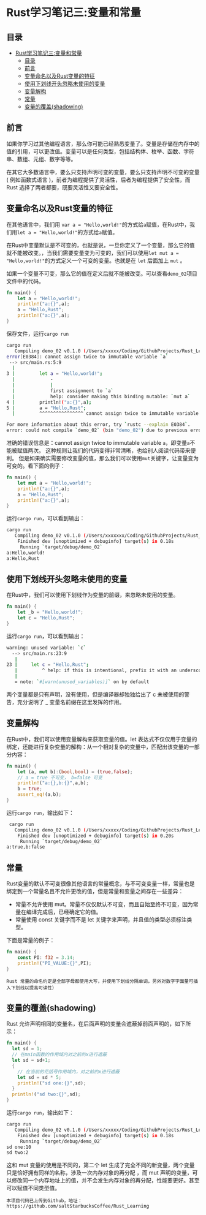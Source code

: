 # Rust学习笔记三:变量和常量

## 目录

<!-- TOC -->

- [Rust学习笔记三:变量和常量](#rust学习笔记三变量和常量)
  - [目录](#目录)
  - [前言](#前言)
  - [变量命名以及Rust变量的特征](#变量命名以及rust变量的特征)
  - [使用下划线开头忽略未使用的变量](#使用下划线开头忽略未使用的变量)
  - [变量解构](#变量解构)
  - [常量](#常量)
  - [变量的覆盖(shadowing)](#变量的覆盖shadowing)

<!-- /TOC -->

## 前言

如果你学习过其他编程语言，那么你可能已经熟悉变量了。变量是存储在内存中的值的引用，可以更改值。变量可以是任何类型，包括结构体、枚举、函数、字符串、数组、元组、数字等等。

在其它大多数语言中，要么只支持声明可变的变量，要么只支持声明不可变的变量( 例如函数式语言 )，前者为编程提供了灵活性，后者为编程提供了安全性，而 Rust 选择了两者都要，既要灵活性又要安全性。

## 变量命名以及Rust变量的特征

在其他语言中，我们用 `var a = "Hello,world!"`的方式给`a`赋值，在Rust中，我们用`let a = "Hello,world!"`的方式给`a`赋值。

在Rust中变量默认是不可变的，也就是说，一旦你定义了一个变量，那么它的值就不能被改变。，当我们需要变量变为可变的，我们可以使用`let mut a = "Hello,world!"`的方式定义一个可变的变量。也就是在 `let` 后面加上 `mut` 。

如果一个变量不可变，那么它的值在定义后就不能被改变。可以查看`demo_02`项目文件中的代码。

```rust
fn main() {
    let a = "Hello,world!";
    println!("a:{}",a);
    a = "Hello,Rust";
    println!("a:{}",a);
}
```

保存文件，运行`cargo run`

```bash
cargo run
   Compiling demo_02 v0.1.0 (/Users/xxxxx/Coding/GithubProjects/Rust_Learning/projects/demo_02)
error[E0384]: cannot assign twice to immutable variable `a`
 --> src/main.rs:5:9
  |
3 |         let a = "Hello,world!";
  |             -
  |             |
  |             first assignment to `a`
  |             help: consider making this binding mutable: `mut a`
4 |         println!("a:{}",a);
5 |         a = "Hello,Rust";
  |         ^^^^^^^^^^^^^^^^ cannot assign twice to immutable variable

For more information about this error, try `rustc --explain E0384`.
error: could not compile `demo_02` (bin "demo_02") due to previous error
```

准确的错误信息是：cannot assign twice to immutable variable `a`，即变量`a`不能被赋值两次。
这种规则让我们的代码变得非常清晰，也给别人阅读代码带来便利。
但是如果确实需要修改变量的值，那么我们可以使用`mut`关键字，让变量变为可变的。看下面的例子：

```rust
fn main() {
    let mut a = "Hello,world!";
    println!("a:{}",a);
    a = "Hello,Rust";
    println!("a:{}",a);
}
```

运行`cargo run`，可以看到输出：

```bash
cargo run
   Compiling demo_02 v0.1.0 (/Users/xxxxxxx/Coding/GithubProjects/Rust_Learning/projects/demo_02)
    Finished dev [unoptimized + debuginfo] target(s) in 0.18s
     Running `target/debug/demo_02`
a:Hello,world!
a:Hello,Rust
```

## 使用下划线开头忽略未使用的变量

在Rust中，我们可以使用下划线作为变量的前缀，来忽略未使用的变量。

```rust
fn main() {
    let _b = "Hello,world!";
    let c = "Hello,Rust";
}
```

运行`cargo run`，可以看到输出：

```bash
warning: unused variable: `c`
  --> src/main.rs:23:9
   |
23 |     let c = "Hello,Rust";
   |         ^ help: if this is intentional, prefix it with an underscore: `_c`
   |
   = note: `#[warn(unused_variables)]` on by default
```

两个变量都是只有声明，没有使用，但是编译器却独独给出了 c 未被使用的警告，充分说明了 _ 变量名前缀在这里发挥的作用。

## 变量解构

在Rust中，我们可以使用变量解构来获取变量的值。let 表达式不仅仅用于变量的绑定，还能进行复杂变量的解构：从一个相对复杂的变量中，匹配出该变量的一部分内容：

```rust
fn main() {
    let (a, mut b):(bool,bool) = (true,false);
    // a = true 不可变， b=false 可变
    println!("a:{},b:{}",a,b);
    b = true;
    assert_eq!(a,b);
}
```

运行`cargo run`，输出如下：

```bash
 cargo run
   Compiling demo_02 v0.1.0 (/Users/xxxxx/Coding/GithubProjects/Rust_Learning/projects/demo_02)
    Finished dev [unoptimized + debuginfo] target(s) in 0.20s
     Running `target/debug/demo_02`
a:true,b:false
```

## 常量

Rust变量的默认不可变很像其他语言的常量概念，与不可变变量一样，常量也是绑定到一个常量名且不允许更改的值，但是常量和变量之间存在一些差异：

- 常量不允许使用 mut。常量不仅仅默认不可变，而且自始至终不可变，因为常量在编译完成后，已经确定它的值。
- 常量使用 const 关键字而不是 let 关键字来声明，并且值的类型必须标注类型。

下面是常量的例子：

```rust
fn main() {
    const PI: f32 = 3.14;
    println!("PI_VALUE:{}",PI);
}
```

`Rust 常量的命名约定是全部字母都使用大写，并使用下划线分隔单词，另外对数字字面量可插入下划线以提高可读性）`

## 变量的覆盖(shadowing)

Rust 允许声明相同的变量名，在后面声明的变量会遮蔽掉前面声明的，如下所示：

```rust
fn main() {
  let sd = 1;
  // 在main函数的作用域内对之前的x进行遮蔽
  let sd = sd+1;
  {
    // 在当前的花括号作用域内，对之前的x进行遮蔽
    let sd = sd * 5;
    println!("sd one:{}",sd);
  }
  println!("sd two:{}",sd);
}
```

运行`cargo run`，输出如下：

```bash
cargo run
   Compiling demo_02 v0.1.0 (/Users/xxxxx/Coding/GithubProjects/Rust_Learning/projects/demo_02)
    Finished dev [unoptimized + debuginfo] target(s) in 0.18s
     Running `target/debug/demo_02`
sd one:10
sd two:2
```

这和 mut 变量的使用是不同的，第二个 let 生成了完全不同的新变量，两个变量只是恰好拥有同样的名称，涉及一次内存对象的再分配 ，而 mut 声明的变量，可以修改同一个内存地址上的值，并不会发生内存对象的再分配，性能要更好。甚至可以赋值不同类型值。

`本项目代码已上传到Github，地址：https://github.com/saltStarbucksCoffee/Rust_Learning`